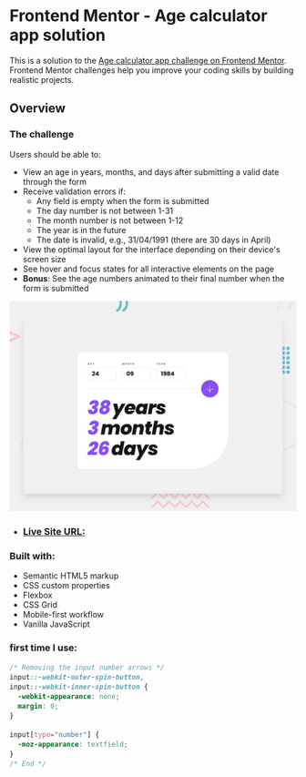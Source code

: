 # Frontend Mentor - Age calculator app solution

This is a solution to the [Age calculator app challenge on Frontend Mentor](https://www.frontendmentor.io/challenges/age-calculator-app-dF9DFFpj-Q). Frontend Mentor challenges help you improve your coding skills by building realistic projects. 



## Overview

### The challenge

Users should be able to:

- View an age in years, months, and days after submitting a valid date through the form
- Receive validation errors if:
  - Any field is empty when the form is submitted
  - The day number is not between 1-31
  - The month number is not between 1-12
  - The year is in the future
  - The date is invalid, e.g., 31/04/1991 (there are 30 days in April)
- View the optimal layout for the interface depending on their device's screen size
- See hover and focus states for all interactive elements on the page
- **Bonus**: See the age numbers animated to their final number when the form is submitted



![Design preview for the Age calculator app coding challenge](desktop-preview.jpg)



- ### [Live Site URL:](https://amrabdelgwaad.github.io/age-calculator-app-main/)



### Built with:

- Semantic HTML5 markup
- CSS custom properties
- Flexbox
- CSS Grid
- Mobile-first workflow
- Vanilla JavaScript




### first time I use:
```css
/* Removing the input number arrows */
input::-webkit-outer-spin-button,
input::-webkit-inner-spin-button {
  -webkit-appearance: none;
  margin: 0;
}

input[type="number"] {
  -moz-appearance: textfield;
}
/* End */
```



